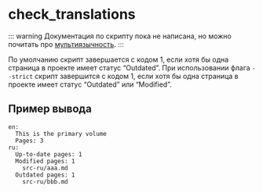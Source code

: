 # check_translations

::: warning
Документация по скрипту пока не написана, но можно почитать про [мультиязычность](../1-concepts/2-multilang.md).
:::

По умолчанию скрипт завершается с кодом 1, если хотя бы одна страница в проекте имеет статус “Outdated”. При использовании флага `--strict` скрипт завершится с кодом 1, если хотя бы одна страница в проекте имеет статус “Outdated” или “Modified”.

## Пример вывода

```
en:
  This is the primary volume
  Pages: 3
ru:
  Up-to-date pages: 1
  Modified pages: 1
    src-ru/aaa.md
  Outdated pages: 1
    src-ru/bbb.md
```
